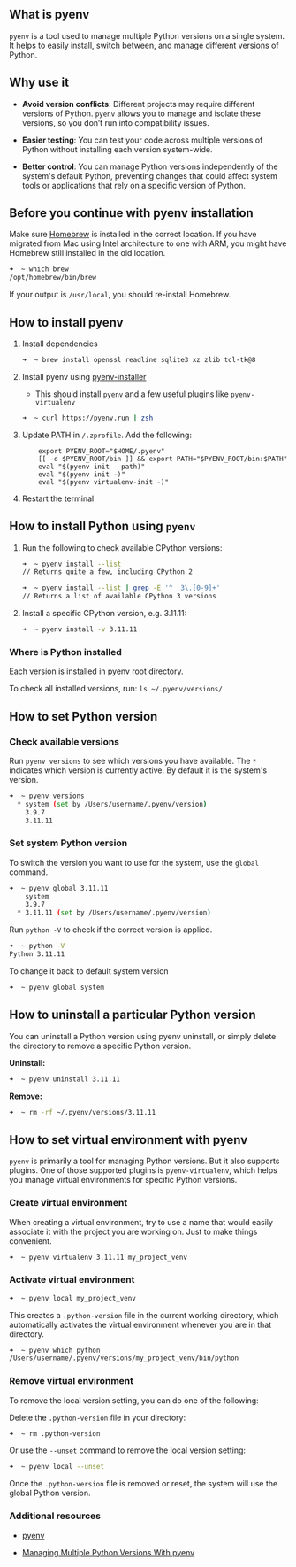 ## What is pyenv

`pyenv` is a tool used to manage multiple Python versions on a single system. It helps to easily install, switch between, and manage different versions of Python.


## Why use it

* **Avoid version conflicts**: Different projects may require different versions of Python. `pyenv` allows you to manage and isolate these versions, so you don’t run into compatibility issues.

* **Easier testing**: You can test your code across multiple versions of Python without installing each version system-wide.

* **Better control**: You can manage Python versions independently of the system's default Python, preventing changes that could affect system tools or applications that rely on a specific version of Python.


## Before you continue with pyenv installation

Make sure [Homebrew](https://brew.sh/) is installed in the correct location. 
If you have migrated from Mac using Intel architecture to one with ARM, you might have Homebrew still installed in the old location.

```sh
➜  ~ which brew
/opt/homebrew/bin/brew
```

If your output is `/usr/local`, you should re-install Homebrew.


## How to install pyenv

1. Install dependencies

    ```sh
    ➜  ~ brew install openssl readline sqlite3 xz zlib tcl-tk@8
    ```

2. Install pyenv using [pyenv-installer](https://github.com/pyenv/pyenv-installer)
    * This should install `pyenv` and a few useful plugins like `pyenv-virtualenv`

    ```sh
    ➜  ~ curl https://pyenv.run | zsh
    ```

3. Update PATH in `/.zprofile`. Add the following:

    ```
        export PYENV_ROOT="$HOME/.pyenv"
        [[ -d $PYENV_ROOT/bin ]] && export PATH="$PYENV_ROOT/bin:$PATH"
        eval "$(pyenv init --path)"
        eval "$(pyenv init -)"
        eval "$(pyenv virtualenv-init -)"
    ```

4. Restart the terminal


## How to install Python using `pyenv`

1. Run the following to check available CPython versions:

    ```sh
    ➜  ~ pyenv install --list
    // Returns quite a few, including CPython 2
    ```

    ```sh
    ➜  ~ pyenv install --list | grep -E '^  3\.[0-9]+'
    // Returns a list of available CPython 3 versions
    ```

2. Install a specific CPython version, e.g. 3.11.11:

    ```sh
    ➜  ~ pyenv install -v 3.11.11
    ```


### Where is Python installed

Each version is installed in pyenv root directory.

To check all installed versions, run: `ls ~/.pyenv/versions/`


## How to set Python version

### Check available versions

Run `pyenv versions` to see which versions you have available.
The `*` indicates which version is currently active. By default it is the system's version.

```sh
➜  ~ pyenv versions
  * system (set by /Users/username/.pyenv/version)
    3.9.7
    3.11.11
```

### Set system Python version

To switch the version you want to use for the system, use the `global` command. 

```sh
➜  ~ pyenv global 3.11.11
    system
    3.9.7
  * 3.11.11 (set by /Users/username/.pyenv/version)
```

Run `python -V` to check if the correct version is applied.

```sh
➜  ~ python -V
Python 3.11.11
```

To change it back to default system version

```sh
➜  ~ pyenv global system
```

## How to uninstall a particular Python version

You can uninstall a Python version using pyenv uninstall, or simply delete the directory to remove a specific Python version.

**Uninstall:**

```sh
➜  ~ pyenv uninstall 3.11.11
```


**Remove:**

```sh
➜  ~ rm -rf ~/.pyenv/versions/3.11.11
```

## How to set virtual environment with pyenv

`pyenv` is primarily a tool for managing Python versions. But it also supports plugins.
One of those supported plugins is `pyenv-virtualenv`, which helps you manage virtual environments for specific Python versions.

### Create virtual environment

When creating a virtual environment, try to use a name that would easily associate it with the project you are working on. Just to make things convenient. 

```sh
➜  ~ pyenv virtualenv 3.11.11 my_project_venv
```

### Activate virtual environment

```sh
➜  ~ pyenv local my_project_venv
```

This creates a `.python-version` file in the current working directory, which automatically activates the virtual environment whenever you are in that directory.

```sh
➜  ~ pyenv which python
/Users/username/.pyenv/versions/my_project_venv/bin/python
```

### Remove virtual environment

To remove the local version setting, you can do one of the following:

Delete the `.python-version` file in your directory:

```sh
➜  ~ rm .python-version
```

Or use the `--unset` command to remove the local version setting:

```sh
➜  ~ pyenv local --unset
```

Once the `.python-version` file is removed or reset, the system will use the global Python version.


### Additional resources

- [pyenv](https://github.com/pyenv/pyenv)

- [Managing Multiple Python Versions With pyenv](https://realpython.com/intro-to-pyenv/)
